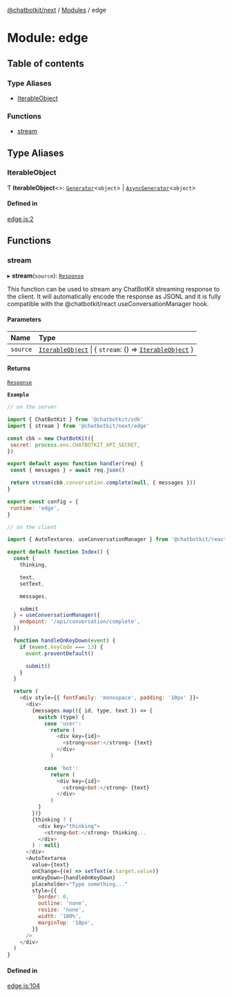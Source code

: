 [@chatbotkit/next](../README.md) / [Modules](../modules.md) / edge

# Module: edge

## Table of contents

### Type Aliases

- [IterableObject](edge.md#iterableobject)

### Functions

- [stream](edge.md#stream)

## Type Aliases

### IterableObject

Ƭ **IterableObject**\<\>: [`Generator`]( https://developer.mozilla.org/docs/Web/JavaScript/Reference/Global_Objects/Generator )\<`object`\> \| [`AsyncGenerator`]( https://developer.mozilla.org/docs/Web/JavaScript/Reference/Global_Objects/AsyncGenerator )\<`object`\>

#### Defined in

[edge.js:2](https://github.com/chatbotkit/node-sdk/blob/main/packages/next/src/edge.js#L2)

## Functions

### stream

▸ **stream**(`source`): [`Response`]( https://developer.mozilla.org/docs/Web/API/Response )

This function can be used to stream any ChatBotKit streaming response to the
client. It will automatically encode the response as JSONL and it is fully
compatible with the @chatbotkit/react useConversationManager hook.

#### Parameters

| Name | Type |
| :------ | :------ |
| `source` | [`IterableObject`](edge.md#iterableobject) \| \{ `stream`: () => [`IterableObject`](edge.md#iterableobject)  } |

#### Returns

[`Response`]( https://developer.mozilla.org/docs/Web/API/Response )

**`Example`**

```js
// on the server

import { ChatBotKit } from '@chatbotkit/sdk'
import { stream } from '@chatbotkit/next/edge'

const cbk = new ChatBotKit({
 secret: process.env.CHATBOTKIT_API_SECRET,
})

export default async function handler(req) {
 const { messages } = await req.json()

 return stream(cbk.conversation.complete(null, { messages }))
}

export const config = {
 runtime: 'edge',
}

// on the client

import { AutoTextarea, useConversationManager } from '@chatbotkit/react'

export default function Index() {
  const {
    thinking,

    text,
    setText,

    messages,

    submit
  } = useConversationManager({
    endpoint: '/api/conversation/complete',
  })

  function handleOnKeyDown(event) {
    if (event.keyCode === 13) {
      event.preventDefault()

      submit()
    }
  }

  return (
    <div style={{ fontFamily: 'monospace', padding: '10px' }}>
      <div>
        {messages.map(({ id, type, text }) => {
          switch (type) {
            case 'user':
              return (
                <div key={id}>
                  <strong>user:</strong> {text}
                </div>
              )

            case 'bot':
              return (
                <div key={id}>
                  <strong>bot:</strong> {text}
                </div>
              )
          }
        })}
        {thinking ? (
          <div key="thinking">
            <strong>bot:</strong> thinking...
          </div>
        ) : null}
      </div>
      <AutoTextarea
        value={text}
        onChange={(e) => setText(e.target.value)}
        onKeyDown={handleOnKeyDown}
        placeholder="Type something..."
        style={{
          border: 0,
          outline: 'none',
          resize: 'none',
          width: '100%',
          marginTop: '10px',
        }}
      />
    </div>
  )
}
```

#### Defined in

[edge.js:104](https://github.com/chatbotkit/node-sdk/blob/main/packages/next/src/edge.js#L104)
